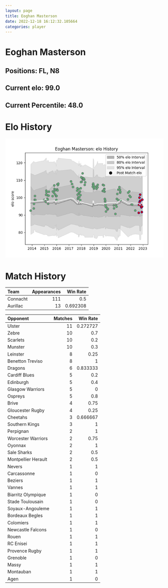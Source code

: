 ```yaml
---  
layout: page  
title: Eoghan Masterson  
date: 2022-12-18 16:12:32.105664  
categories: player  
---
```

# Eoghan Masterson

## Positions: FL, N8

## Current elo: 99.0

## Current Percentile: 48.0

# Elo History


![elo history](history_EoghanMasterson.png)
# Match History


| Team     |   Appearances |   Win Rate |
|:---------|--------------:|-----------:|
| Connacht |           111 |   0.5      |
| Aurillac |            13 |   0.692308 |

| Opponent            |   Matches |   Win Rate |
|:--------------------|----------:|-----------:|
| Ulster              |        11 |   0.272727 |
| Zebre               |        10 |   0.7      |
| Scarlets            |        10 |   0.2      |
| Munster             |        10 |   0.3      |
| Leinster            |         8 |   0.25     |
| Benetton Treviso    |         8 |   1        |
| Dragons             |         6 |   0.833333 |
| Cardiff Blues       |         5 |   0.2      |
| Edinburgh           |         5 |   0.4      |
| Glasgow Warriors    |         5 |   0        |
| Ospreys             |         5 |   0.8      |
| Brive               |         4 |   0.75     |
| Gloucester Rugby    |         4 |   0.25     |
| Cheetahs            |         3 |   0.666667 |
| Southern Kings      |         3 |   1        |
| Perpignan           |         2 |   1        |
| Worcester Warriors  |         2 |   0.75     |
| Oyonnax             |         2 |   1        |
| Sale Sharks         |         2 |   0.5      |
| Montpellier Herault |         2 |   0.5      |
| Nevers              |         1 |   1        |
| Carcassonne         |         1 |   0        |
| Beziers             |         1 |   1        |
| Vannes              |         1 |   1        |
| Biarritz Olympique  |         1 |   0        |
| Stade Toulousain    |         1 |   0        |
| Soyaux-Angouleme    |         1 |   1        |
| Bordeaux Begles     |         1 |   1        |
| Colomiers           |         1 |   1        |
| Newcastle Falcons   |         1 |   0        |
| Rouen               |         1 |   1        |
| RC Enisei           |         1 |   1        |
| Provence Rugby      |         1 |   1        |
| Grenoble            |         1 |   0        |
| Massy               |         1 |   1        |
| Montauban           |         1 |   1        |
| Agen                |         1 |   0        |